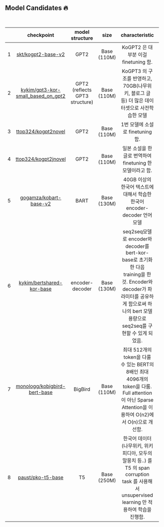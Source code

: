 ## Model Candidates 🔥

<br>

||checkpoint|model structure|size|characteristic|License|
|:-:|:-:|:-:|:-:|:-:|:-:|
|1|[skt/kogpt2-base-v2](https://huggingface.co/skt/kogpt2-base-v2)|GPT2|Base (110M)|KoGPT2 은 대부분 이걸 finetuning 함.|CC BY-NC-SA 4.0 |
|2|[kykim/gpt3-kor-small_based_on_gpt2](https://huggingface.co/kykim/gpt3-kor-small_based_on_gpt2)|GPT2<br>(reflects GPT3 structure)|Base (110M)|KoGPT3 의 구조를 반영하고, 70GB(나무위키, 블로그 글 등) 더 많은 데이터셋으로 사전학습한 모델|Apache License 2.0|
|3|[ttop324/kogpt2novel](https://huggingface.co/ttop324/kogpt2novel)|GPT2|Base (110M)|1번 모델에 소설로 finetuning 함.|-|
|4|[ttop324/kogpt2jnovel](https://huggingface.co/ttop324/kogpt2jnovel)|GPT2|Base (110M)|일본 소설을 한글로 번역하여 finetuning 한 모델이라고 함.|-|
|5|[gogamza/kobart-base-v2](https://huggingface.co/gogamza/kobart-base-v2)|BART|Base (130M)|40GB 이상의 한국어 텍스트에 대해서 학습한 한국어 encoder-decoder 언어 모델|modified MIT|
|6|[kykim/bertshared-kor-base](https://huggingface.co/kykim/bertshared-kor-base)|encoder-decoder|Base (130M)|seq2seq모델로 encoder와 decoder를 bert-kor-base로 초기화한 다음 training을 한 것. Encoder와 decoder가 파라미터를 공유하게 함으로써 하나의 bert 모델 용량으로 seq2seq를 구현할 수 있게 되었음.|Apache License 2.0|
|7|[monologg/kobigbird-bert-base](https://huggingface.co/monologg/kobigbird-bert-base)|BigBird|Base (110M)|최대 512개의 token을 다룰 수 있는 BERT의 8배인 최대 4096개의 token을 다룸.  Full attention이 아닌 Sparse Attention을 이용하여 O(n2)에서 O(n)으로 개선함.|Apache License 2.0|
|8|[paust/pko-t5-base](https://huggingface.co/paust/pko-t5-base)|T5|Base (250M)|한국어 데이터 (나무위키, 위키피디아, 모두의말뭉치 등..) 를 T5 의 span corruption task 를 사용해서 unsupervised learning 만 적용하여 학습을 진행함.|MIT license|

